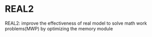 # REAL2
REAL2: improve the effectiveness of real model to solve math work problems(MWP) by optimizing the memory module
